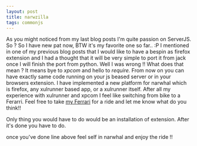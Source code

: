 ```yaml
---
layout: post
title: narwzilla
tags: commonjs
---
```


As you might noticed from my last blog posts I'm quite passion on ServerJS. 
So ? So I have new pat now, BTW it's my favorite one so far.. :P I mentioned 
in one of my previous blog posts that I would like to have a bespin as 
firefox extension and I had a thought that it will be very simple to port it 
from jack once I will finish the port from python. Well I was wrong !! 
What does that mean ? It means bye to *xpcom* and hello to *require.* From 
now on you can have exactly same code running on your js beased server or in 
your browsers extension. I have implemented a new platform for narwhal which 
is firefox, any xulrunner based app, or a xulrunner itself. After all my 
experience with xulrunner and xpcom I feel like switching from bike to a 
Ferarri. Feel free to take 
[my Ferrari][narwhal-xulrunner] for a ride and let me know what do you think!!

Only thing you would have to do would be an installation of extension. After 
it's done you have to do. 

<script src="http://gist.github.com/369718.js">Components.utils.import('resource://narwzilla/narwhal.js');</script>

once you've done line above feel self in narwhal and enjoy the ride !!

[narwhal-xulrunner]: http://github.com/Gozala/narwhal/downloads "XULRunner engine for Narwhal"